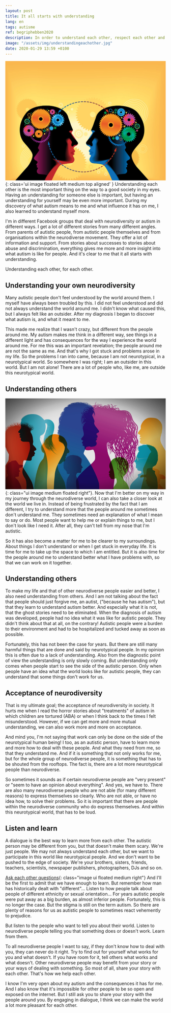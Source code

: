 ```yaml
---
layout: post
title: It all starts with understanding
lang: en
tags: autisme
ref: begriphebben2020
description: In order to understand each other, respect each other and live with each other, basic understanding is needed. Understanding for neurodiversity, understanding for yourself, understanding for someone else and understanding of reality. That this is lacking in some people and institutions, is a subject for today.
image: "/assets/img/understandingeachother.jpg"
date: 2020-01-29 13:59 +0100
---
```

![Understanding each other](/assets/img/understandingeachother.jpg){: class='ui image floated left medium top aligned' }
Understanding each other is the most important thing on the way to a good society in my eyes. Having an understanding for someone else is important, but having an understanding for yourself may be even more important. During my discovery of what autism means to me and what influence it has on me, I also learned to understand myself more.

I'm in different Facebook groups that deal with neurodiversity or autism in different ways. I get a lot of different stories from many different angles. From parents of autistic people, from autistic people themselves and from organisations within the neurodiverse movement. They offer a lot of information and support. From stories about successes to stories about abuse and discrimination, everything gives me more and more insight into what autism is like for people. And it's clear to me that it all starts with understanding.

Understanding each other, for each other.

## Understanding your own neurodiversity

Many autistic people don't feel understood by the world around them. I myself have always been troubled by this. I did not feel understood and did not always understand the world around me. I didn't know what caused this, but I always felt like an outsider. After my diagnosis I began to discover what autism is, and what it meant to me.

This made me realize that I wasn't crazy, but different from the people around me. My autism makes me think in a different way, see things in a different light and has consequences for the way I experience the world around me. For me this was an important revelation; the people around me are not the same as me. And that's why I got stuck and problems arose in my life. So the problems I ran into came, because I am not neurotypical, in a neurotypical world. So somewhere I was right; I am an outsider in this world. But I am not alone! There are a lot of people who, like me, are outside this neurotypical world.

## Understanding others

![Different people, different ideas](/assets/img/diversitypeople.jpg){: class="ui image medium floated right"}.
Now that I'm better on my way in my journey through the neurodiverse world, I can also take a closer look at the world we live in. Instead of being frustrated by the fact that I am different, I try to understand more that the people around me sometimes don't understand me. They sometimes need an explanation of what I mean to say or do. Most people want to help me or explain things to me, but I don't look like I need it. After all, they can't tell from my nose that I'm autistic.

So it has also become a matter for me to be clearer to my surroundings. About things I don't understand or when I get stuck in everyday life. It is time for me to take up the space to which I am entitled. But it is also time for the people around me to understand better what I have problems with, so that we can work on it together.

## Understanding others

To make my life and that of other neurodiverse people easier and better, I also need understanding from others. And I am not talking about the fact that people should just forgive me, an autist, ("because he has autism"), but that they learn to understand autism better. And especially what it is not, that the ghost stories need to be eliminated. When the diagnosis of autism was developed, people had no idea what it was like for autistic people. They didn't think about that at all, on the contrary! Autistic people were a burden to their environment and had to be hospitalized and tucked away as soon as possible.

Fortunately, this has not been the case for years. But there are still many harmful things that are done and said by neurotypical people. In my opinion this is often due to a lack of understanding. Also from the diagnostic point of view the understanding is only slowly coming. But understanding only comes when people start to see the side of the autistic person. Only when people have an idea what the world looks like for autistic people, they can understand that some things don't work for us.

## Acceptance of neurodiversity

That is my ultimate goal; the acceptance of neurodiversity in society. It hurts me when I read the horror stories about "treatments" of autism in which children are tortured (ABA) or when I think back to the times I felt misunderstood. However, if we can get more and more mutual understanding, we can also work more and more on acceptance.

And mind you, I'm not saying that work can only be done on the side of the neurotypical human being! I too, as an autistic person, have to learn more and more how to deal with these people. And what they need from me, so that they understand me. And if it is something that not only works for me, but for the whole group of neurodiverse people, it is something that has to be shouted from the rooftops. The fact is, there are a lot more neurotypical people than neurodiverse.

So sometimes it sounds as if certain neurodiverse people are "very present" or "seem to have an opinion about everything". And yes, we have to. There are also many neurodiverse people who are not able (for many different reasons) to express themselves so clearly. Who are not able, or have no idea how, to solve their problems. So it is important that there are people within the neurodiverse community who do express themselves. And within this neurotypical world, that has to be loud.

## Listen and learn

A dialogue is the best way to learn more from each other. The autistic person may be different from you, but that doesn't make them scary. We're just people. We may not always understand each other, but we want to participate in this world like neurotypical people. And we don't want to be pushed to the edge of society. We're your brothers, sisters, friends, teachers, scientists, newspaper publishers, photographers, DJs and so on.

[Ask each other questions](/assets/img/beunderstanding.jpg){: class="image ui floated medium right"}
And I'll be the first to admit that we have enough to learn. But remember how man has historically dealt with "different"... Listen to how people talk about people of different ethnicity or sexual orientation... For years autistic people were put away as a big burden, as almost inferior people. Fortunately, this is no longer the case. But the stigma is still on the term autism. So there are plenty of reasons for us as autistic people to sometimes react vehemently to prejudice.

But listen to the people who want to tell you about their world. Listen to neurodiverse people telling you that something does or doesn't work. Learn from them.

To all neurodiverse people I want to say, if they don't know how to deal with you, they can never do it right. Try to find out for yourself what works for you and what doesn't. If you have room for it, tell others what works and what doesn't. Other neurodiverse people may benefit from your story or your ways of dealing with something. So most of all, share your story with each other. That's how we help each other.

I know I'm very open about my autism and the consequences it has for me. And I also know that it's impossible for other people to be so open and exposed on the internet. But I still ask you to share your story with the people around you. By engaging in dialogue, I think we can make the world a lot more pleasant for each other.

